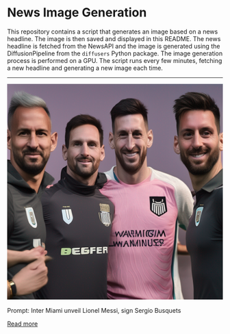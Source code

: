 # News Image Generation
This repository contains a script that generates an image based on a news headline. The image is then saved and displayed in this README.
The news headline is fetched from the NewsAPI and the image is generated using the DiffusionPipeline from the `diffusers` Python package. The image generation process is performed on a GPU.
The script runs every few minutes, fetching a new headline and generating a new image each time.

---

![Generated Image](image.png)

Prompt: Inter Miami unveil Lionel Messi, sign Sergio Busquets

[Read more](https://www.aljazeera.com/sports/2023/7/17/inter-miami-unveil-lionel-messi-sign-sergio-busquets)